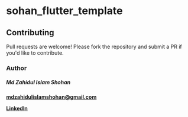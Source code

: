 # sohan_flutter_template

## Contributing
Pull requests are welcome! Please fork the repository and submit a PR if you'd like to contribute.

### Author
##### Md Zahidul Islam Shohan

**mdzahidulislamshohan@gmail.com**

**[LinkedIn](https://www.linkedin.com/in/md-zahidul-islam-shohan/)**